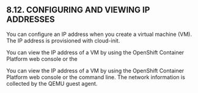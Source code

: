 ## 8.12. CONFIGURING AND VIEWING IP ADDRESSES

You can configure an IP address when you create a virtual machine (VM). The IP address is provisioned with cloud-init.

You can view the IP address of a VM by using the OpenShift Container Platform web console or the

You can view the IP address of a VM by using the OpenShift Container Platform web console or the command line. The network information is collected by the QEMU guest agent.

